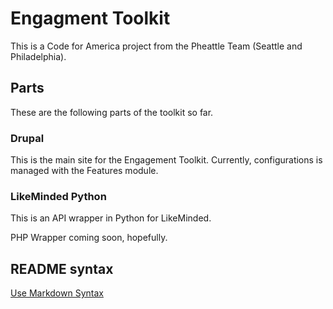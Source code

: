 # Engagment Toolkit #

This is a Code for America project from the Pheattle Team (Seattle and Philadelphia).

## Parts ##

These are the following parts of the toolkit so far.

### Drupal ###

This is the main site for the Engagement Toolkit.  Currently, configurations is managed with the Features module.

### LikeMinded Python ###

This is an API wrapper in Python for LikeMinded.

PHP Wrapper coming soon, hopefully.


## README syntax ##

[Use Markdown Syntax](http://daringfireball.net/projects/markdown/syntax)